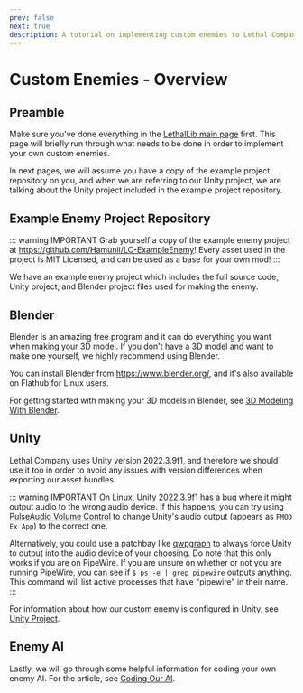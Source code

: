 ```yaml
---
prev: false
next: true
description: A tutorial on implementing custom enemies to Lethal Company.
---
```

# Custom Enemies - Overview

## Preamble

Make sure you've done everything in the [LethalLib main page](/dev/apis/lethallib) first. This page will briefly run through what needs to be done in order to implement your own custom enemies.

In next pages, we will assume you have a copy of the example project repository on you, and when we are referring to our Unity project, we are talking about the Unity project included in the example project repository.

## Example Enemy Project Repository

::: warning IMPORTANT
Grab yourself a copy of the example enemy project at https://github.com/Hamunii/LC-ExampleEnemy! Every asset used in the project is MIT Licensed, and can be used as a base for your own mod!
:::

We have an example enemy project which includes the full source code, Unity project, and Blender project files used for making the enemy.

## Blender

Blender is an amazing free program and it can do everything you want when making your 3D model. If you don't have a 3D model and want to make one yourself, we highly recommend using Blender.

You can install Blender from https://www.blender.org/, and it's also available on Flathub for Linux users.

For getting started with making your 3D models in Blender, see [3D Modeling With Blender](./blender-resources.md).

## Unity

Lethal Company uses Unity version 2022.3.9f1, and therefore we should use it too in order to avoid any issues with version differences when exporting our asset bundles.  

::: warning IMPORTANT
On Linux, Unity 2022.3.9f1 has a bug where it might output audio to the wrong audio device. If this happens, you can try using [PulseAudio Volume Control](https://flathub.org/apps/org.pulseaudio.pavucontrol) to change Unity's audio output (appears as `FMOD Ex App`) to the correct one.

Alternatively, you could use a patchbay like [qwpgraph](https://flathub.org/apps/org.rncbc.qpwgraph) to always force Unity to output into the audio device of your choosing. Do note that this only works if you are on PipeWire. If you are unsure on whether or not you are running PipeWire, you can see if `$ ps -e | grep pipewire` outputs anything. This command will list active processes that have "pipewire" in their name.
:::

For information about how our custom enemy is configured in Unity, see [Unity Project](./unity-project.md).

## Enemy AI

Lastly, we will go through some helpful information for coding your own enemy AI. For the article, see [Coding Our AI](./coding-ai.md).